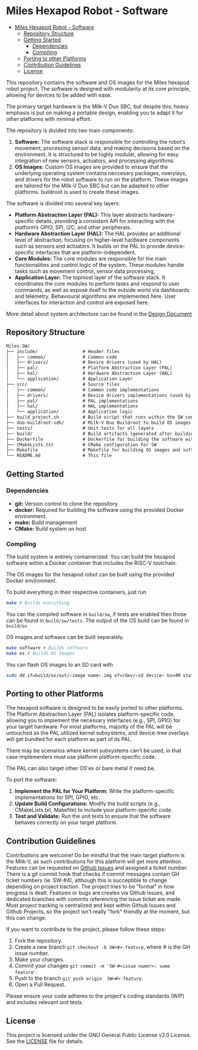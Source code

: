 # Miles Hexapod Robot - Software

<!--toc:start-->

- [Miles Hexapod Robot - Software](#miles-hexapod-robot-software)
  - [Repository Structure](#repository-structure)
  - [Getting Started](#getting-started)
    - [Dependencies](#dependencies)
    - [Compiling](#compiling)
  - [Porting to other Platforms](#porting-to-other-platforms)
  - [Contribution Guidelines](#contribution-guidelines)
  - [License](#license)
  <!--toc:end-->

This repository contains the software and OS images for the Miles hexapod robot project.
The software is designed with modularity at its core principle, allowing for
devices to be added with ease.

The primary target hardware is the Milk-V Duo SBC, but despite this, heavy emphasis
is put on making a portable design, enabling you to adapt it for other platforms
with minimal effort.

The repository is divided into two main components:

1. **Software:** The software stack is responsible for controlling the robot’s movement,
   processing sensor data, and making decisions based on the environment.
   It is structured to be highly modular, allowing for easy integration of new
   sensors, actuators, and processing algorithms.
2. **OS Images:** Custom OS images are provided to ensure that the underlying operating
   system contains neccesary packages, overylays, and drivers for the robot software
   to run on the platform. These images are tailored for the Milk-V Duo SBC but
   can be adapted to other platforms. buildroot is used to create these images.

The software is divided into several key layers:

- **Platform Abstraction Layer (PAL):** This layer abstracts hardware-specific details,
  providing a consistent API for interacting with the platform’s GPIO, SPI, I2C,
  and other peripherals.
- **Hardware Abstraction Layer (HAL):** The HAL provides an additional level of abstraction,
  focusing on higher-level hardware components such as sensors and actuators.
  It builds on the PAL to provide device-specific interfaces that are platform-independent.
- **Core Modules:** The core modules are responsible for the main functionalities
  and control logic of the system. These modules handle tasks such as movement control,
  sensor data processing,
- **Application Layer:** The topmost layer of the software stack. It coordinates
  the core modules to perform tasks and respond to user commands, as well as expose
  itself to the outside world via dashboards and telemetry. Behavioural algorithms
  are implemented here. User interfaces for interaction and control are exposed here.

More detail about system architecture can be found in the [Design Document](docs/design/System-Design.md)

## Repository Structure

```txt
Miles-SW/
├── include/                 # Header files
│   ├── common/              # Common code
│   ├── drivers/             # Device drivers (used by HAL)
│   ├── pal/                 # Platform Abstraction Layer (PAL)
│   ├── hal/                 # Hardware Abstraction Layer (HAL)
│   └── application/         # Application Layer
├── src/                     # Source files
│   ├── common/              # Common code implementations
│   ├── drivers/             # Device drivers implementations (used by HAL)
│   ├── pal/                 # PAL implementations
│   ├── hal/                 # HAL implementations
│   └── application/         # Application logic
├── build_project.sh         # Build script that runs within the SW container.
├── duo-buildroot-sdk/       # Milk-V Duo Buildroot to build OS images
├── tests/                   # Unit tests for all layers
├── build/                   # Build artifacts (generated after building)
├── Dockerfile               # Dockerfile for building the software with RISC-V toolchain
├── CMakeLists.txt           # CMake configuration for SW
├── Makefile                 # Makefile for building OS images and software
└── README.md                # This file

```

## Getting Started

### Dependencies

- **git:** Version control to clone the repository
- **docker:** Required for building the software using the provided Docker environment.
- **make:** Build management
- **CMake:** Build system on host

### Compiling

The build system is entirely containerized. You can build the hexapod software
within a Docker container that includes the RISC-V toolchain.

The OS images for the hexapod robot can be built using the provided Docker environment.

To build everything in their respective containers, just run

```sh
make # Builds everything
```

You can the compiled software in `build/sw`, if tests are enabled then those
can be found in `build/sw/tests`.
The output of the OS build can be found in `build/os`

OS images and software can be built seperately.

```sh
make software # Builds software
make os # Builds OS Images
```

You can flash OS images to an SD card with

```sh
sudo dd if=build/os/out/<image name>.img of=/dev/<sd device> bs=4M status=progress
```

## Porting to other Platforms

The hexapod software is designed to be easily ported to other platforms. The Platform
Abstraction Layer (PAL) isolates platform-specific code, allowing you to implement
the necessary interfaces (e.g., SPI, GPIO) for your target hardware. For most
platforms, majority of the PAL will be untouched as the PAL utilized kernel subsystems,
and device-tree overlays will get bundled for each platform as part of its PAL.

There may be scenarios where kernel subsystems can't be used, in that case implementers
must use platform platform-specific code.

The PAL can also target other OS'es or bare metal if need be.

To port the software:

1. **Implement the PAL for Your Platform:** Write the platform-specific implementations
   for SPI, GPIO, etc.
2. **Update Build Configurations:** Modify the build scripts (e.g., CMakeLists.txt,
   Makefile) to include your platform-specific code.
3. **Test and Validate:** Run the unit tests to ensure that the software behaves
   correctly on your target platform.

## Contribution Guidelines

Contributions are welcome! Do be mindful that the main target platform is the Milk-V,
as such contributions for this platform will get more attention. Features can be
requested on [Github Issues](https://github.com/AeybelV/Miles-SW/issues) and
assigned a ticket number. There is a git commit hook that checks if commit messages
contain GH ticket numbers (ie. SW-#4), although this is succeptible to change
depending on project traction. The project tries to be "formal" in how progress
is dealt. Features or bugs are creates via Github issues, and dedicated branches
with commits referencing the issue ticket are made. Most project tracking is centralized
and kept within Github Issues and Github Projects, so the project isn't really "fork"
friendly at the moment, but this can change.

If you want to contribute to the project, please follow these steps:

1. Fork the repository.
2. Create a new branch `git checkout -b SW<#>-feature`, where # is the GH issue number.
3. Make your changes.
4. Commit your changes `git commit -m 'SW-#<issue numer>: some feature'`.
5. Push to the branch `git push origin  SW<#>-feature`.
6. Open a Pull Request.

Please ensure your code adheres to the project's coding standards (WIP) and includes
relevant unit tests.

## License

This project is licensed under the GNU General Public License v3.0 License.
See the [LICENSE](LICENSE) file for details.
